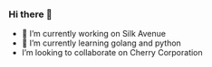 ### Hi there 👋


- 🔭 I’m currently working on Silk Avenue
- 🌱 I’m currently learning golang and python
- I’m looking to collaborate on Cherry Corporation
